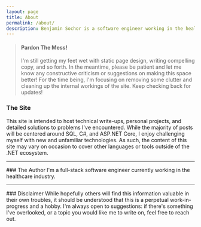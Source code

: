 ```yaml
---
layout: page
title: About
permalink: /about/
description: Benjamin Sochor is a software engineer working in the healthcare industry, with expertise in SQL, C#, and ASP.NET Core. This site is a collection of lessons learned.
---
```

>#### **Pardon The Mess!**
>
> I'm still getting my feet wet with static page design, writing compelling copy, and so forth. In the meantime, please be patient and let me know any constructive criticism or suggestions on making this space better! For the time being, I'm focusing on removing some clutter and cleaning up the internal workings of the site. Keep checking back for updates!

### The Site
This site is intended to host technical write-ups, personal projects, and detailed solutions to problems I've encountered. While the majority of posts will be centered around SQL, C#, and ASP.NET Core, I enjoy challenging myself with new and unfamiliar technologies. As such, the content of this site may vary on occasion to cover other languages or tools outside of the .NET ecosystem.
<hr class="o-post__hr" />
### The Author
I'm a full-stack software engineer currently working in the healthcare industry.
<hr class="o-post__hr" />
### Disclaimer
While hopefully others will find this information valuable in their own troubles, it should be understood that this is a perpetual work-in-progress and a hobby. I'm always open to suggestions: if there's something I've overlooked, or a topic you would like me to write on, feel free to reach out.

